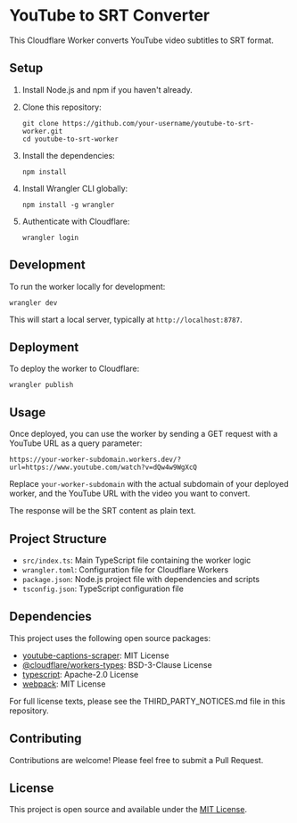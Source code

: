 # YouTube to SRT Converter

This Cloudflare Worker converts YouTube video subtitles to SRT format.

## Setup

1. Install Node.js and npm if you haven't already.

2. Clone this repository:
   ```
   git clone https://github.com/your-username/youtube-to-srt-worker.git
   cd youtube-to-srt-worker
   ```

3. Install the dependencies:
   ```
   npm install
   ```

4. Install Wrangler CLI globally:
   ```
   npm install -g wrangler
   ```

5. Authenticate with Cloudflare:
   ```
   wrangler login
   ```

## Development

To run the worker locally for development:

```
wrangler dev
```

This will start a local server, typically at `http://localhost:8787`.

## Deployment

To deploy the worker to Cloudflare:

```
wrangler publish
```

## Usage

Once deployed, you can use the worker by sending a GET request with a YouTube URL as a query parameter:

```
https://your-worker-subdomain.workers.dev/?url=https://www.youtube.com/watch?v=dQw4w9WgXcQ
```

Replace `your-worker-subdomain` with the actual subdomain of your deployed worker, and the YouTube URL with the video you want to convert.

The response will be the SRT content as plain text.

## Project Structure

- `src/index.ts`: Main TypeScript file containing the worker logic
- `wrangler.toml`: Configuration file for Cloudflare Workers
- `package.json`: Node.js project file with dependencies and scripts
- `tsconfig.json`: TypeScript configuration file

## Dependencies

This project uses the following open source packages:

- [youtube-captions-scraper](https://github.com/algolia/youtube-captions-scraper): MIT License
- [@cloudflare/workers-types](https://github.com/cloudflare/workers-types): BSD-3-Clause License
- [typescript](https://github.com/microsoft/TypeScript): Apache-2.0 License
- [webpack](https://github.com/webpack/webpack): MIT License

For full license texts, please see the THIRD_PARTY_NOTICES.md file in this repository.

## Contributing

Contributions are welcome! Please feel free to submit a Pull Request.

## License

This project is open source and available under the [MIT License](LICENSE).